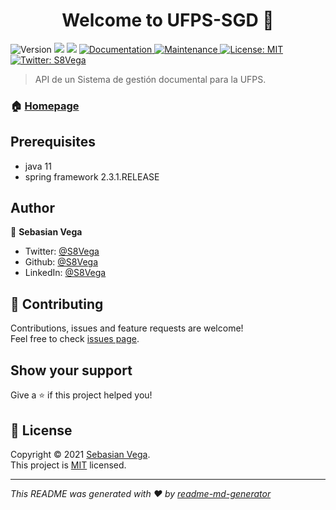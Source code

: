 <h1 align="center">Welcome to UFPS-SGD 👋</h1>
<p>
  <img alt="Version" src="https://img.shields.io/badge/version-1.0-blue.svg?cacheSeconds=2592000" />
  <img src="https://img.shields.io/badge/java-11-blue.svg" />
  <img src="https://img.shields.io/badge/spring framework-2.3.1.RELEASE-blue.svg" />
  <a href="https://github.com/S8Vega/ufps-sgd#readme" target="_blank">
    <img alt="Documentation" src="https://img.shields.io/badge/documentation-yes-brightgreen.svg" />
  </a>
  <a href="https://github.com/S8Vega/ufps-sgd/graphs/commit-activity" target="_blank">
    <img alt="Maintenance" src="https://img.shields.io/badge/Maintained%3F-yes-green.svg" />
  </a>
  <a href="https://github.com/S8Vega/ufps-sgd/blob/master/LICENSE" target="_blank">
    <img alt="License: MIT" src="https://img.shields.io/github/license/S8Vega/UFPS-SGD" />
  </a>
  <a href="https://twitter.com/S8Vega" target="_blank">
    <img alt="Twitter: S8Vega" src="https://img.shields.io/twitter/follow/S8Vega.svg?style=social" />
  </a>
</p>

> API de un Sistema de gestión documental para la UFPS.

### 🏠 [Homepage](https://github.com/S8Vega/ufps-sgd#readme)

## Prerequisites

- java 11
- spring framework 2.3.1.RELEASE

## Author

👤 **Sebasian Vega**

* Twitter: [@S8Vega](https://twitter.com/S8Vega)
* Github: [@S8Vega](https://github.com/S8Vega)
* LinkedIn: [@S8Vega](https://linkedin.com/in/S8Vega)

## 🤝 Contributing

Contributions, issues and feature requests are welcome!<br />Feel free to
check [issues page](https://github.com/S8Vega/ufps-sgd/issues).

## Show your support

Give a ⭐️ if this project helped you!

## 📝 License

Copyright © 2021 [Sebasian Vega](https://github.com/S8Vega).<br />
This project is [MIT](https://github.com/S8Vega/ufps-sgd/blob/master/LICENSE) licensed.

***
_This README was generated with ❤️ by [readme-md-generator](https://github.com/kefranabg/readme-md-generator)_
